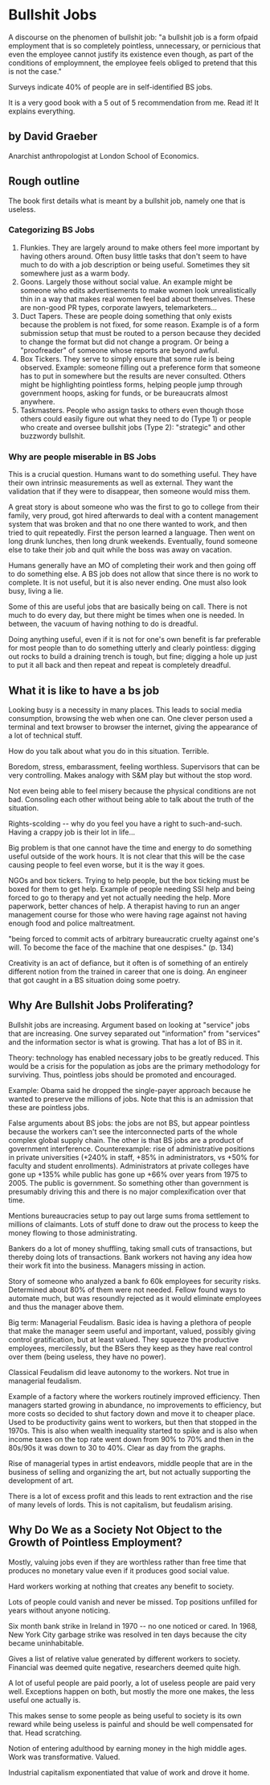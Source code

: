 # Bullshit Jobs

A discourse on the phenomen of bullshit job: "a bullshit job is a form ofpaid employment that is so completely pointless, unnecessary, or pernicious that even the employee cannot justify its existence even though, as part of the conditions of employmnent, the employee feels obliged to pretend that this is not the case."

Surveys indicate 40% of people are in self-identified BS jobs. 

It is a very good book with a 5 out of 5 recommendation from me. Read it! It explains everything. 

## by David Graeber

Anarchist anthropologist at London School of Economics. 

## Rough outline

The book first details what is meant by a bullshit job, namely one that is useless. 

### Categorizing BS Jobs

1. Flunkies. They are largely around to make others feel more important by having others around. Often busy little tasks that don't seem to have much to do with a job description or being useful. Sometimes they sit somewhere just as a warm body.
2. Goons. Largely those without social value. An example might be someone who edits advertisements to make women look unrealistically thin in a way that makes real women feel bad about themselves. These are non-good PR types, corporate lawyers, telemarketers...
3. Duct Tapers. These are people doing something that only exists because the problem is not fixed, for some reason. Example is of a form submission setup that must be routed to a person because they decided to change the format but did not change a program. Or being a "proofreader" of someone whose reports are beyond awful. 
4. Box Tickers. They serve to simply ensure that some rule is being observed. Example: someone filling out a preference form that someone has to put in somewhere but the results are never consulted. Others might be highlighting pointless forms, helping people jump through government hoops, asking for funds, or be bureaucrats almost anywhere. 
5. Taskmasters. People who assign tasks to others even though those others could easily figure out what they need to do (Type 1) or people who create and oversee bullshit jobs (Type 2): "strategic" and other buzzwordy bullshit. 

### Why are people miserable in BS Jobs

This is a crucial question. Humans want to do something useful. They have their own intrinsic measurements as well as external. They want the validation that if they were to disappear, then someone would miss them. 

A great story is about someone who was the first to go to college from their family, very proud, got hired afterwards to deal with a content management system that was broken and that no one there wanted to work, and then tried to quit repeatedly. First the person learned a language. Then went on long drunk lunches, then long drunk weekends. Eventually, found someone else to take their job and quit while the boss was away on vacation. 

Humans generally have an MO of completing their work and then going off to do something else. A BS job does not allow that since there is no work to complete. It is not useful, but it is also never ending. One must also look busy, living a lie. 

Some of this are useful jobs that are basically being on call. There is not much to do every day, but there might be times when one is needed. In between, the vacuum of having nothing to do is dreadful. 

Doing anything useful, even if it is not for one's own benefit is far preferable for most people than to do something utterly and clearly pointless:  digging out rocks to build a draining trench is tough, but fine; digging a hole up just to put it all back and then repeat and repeat is completely dreadful. 

## What it is like to have a bs job

Looking busy is a necessity in many places. This leads to social media consumption, browsing the web when one can. One clever person used a terminal and text browser to browser the internet, giving the appearance of a lot of technical stuff. 

How do you talk about what you do in this situation. Terrible. 

Boredom, stress, embarassment, feeling worthless. Supervisors that can be very controlling. Makes analogy with S&M play but without the stop word. 

Not even being able to feel misery because the physical conditions are not bad. Consoling each other without being able to talk about the truth of the situation. 

Rights-scolding -- why do you feel you have a right to such-and-such.  Having a crappy job is their lot in life...

Big problem is that one cannot have the time and energy to do something useful outside of the work hours. It is not clear that this will be the case causing people to feel even worse, but it is the way it goes. 

NGOs and box tickers. Trying to help people, but the box ticking must be boxed for them to get help. Example of people needing SSI help and being forced to go to therapy and yet not actually needing the help. More paperwork, better chances of help. A therapist having to run an anger management course for those who were having rage against not having enough food and police maltreatment.

"being forced to commit acts of arbitrary bureaucratic cruelty against one's will. To become the face of the machine that one despises." (p. 134)

Creativity is an act of defiance, but it often is of something of an entirely different notion from the trained in career that one is doing. An engineer that got caught in a BS situation doing some poetry. 

## Why Are Bullshit Jobs Proliferating?

Bullshit jobs are increasing. Argument based on looking at "service" jobs that are increasing. One survey separated out "information" from "services" and the information sector is what is growing. That has a lot of BS in it. 

Theory: technology has enabled necessary jobs to be greatly reduced. This would be a crisis for the population as jobs are the primary methodology for surviving. Thus, pointless jobs should be promoted and encouraged. 

Example: Obama said he dropped the single-payer approach because he wanted to preserve the millions of jobs. Note that this is an admission that these are pointless jobs. 

False arguments about BS jobs:  the jobs are not BS, but appear pointless because the workers can't see the interconnected parts of the whole complex global supply chain. The other is that BS jobs are a product of government interference. Counterexample: rise of administrative positions in private universities (+240% in staff, +85% in administrators, vs +50% for faculty and student enrollments). Administrators at private colleges have gone up +135% while public has gone up +66% over years from 1975 to 2005. The public is government. So something other than government is presumably driving this and there is no major complexification over that time. 

Mentions bureaucracies setup to pay out large sums froma settlement to millions of claimants. Lots of stuff done to draw out the process to keep the money flowing to those administrating. 

Bankers do a lot of money shuffling, taking small cuts of transactions, but thereby doing lots of transactions. Bank workers not having any idea how their work fit into the business. Managers missing in action.  

Story of someone who analyzed a bank fo 60k employees for security risks. Determined about 80% of them were not needed. Fellow found ways to automate much, but was resoundly rejected as it would eliminate employees and thus the manager above them. 

Big term: Managerial Feudalism. Basic idea is having a plethora of people that make the manager seem useful and important, valued, possibly giving control gratification, but at least valued. They squeeze the productive employees, mercilessly, but the BSers they keep as they have real control over them (being useless, they have no power). 

Classical Feudalism did leave autonomy to the workers. Not true in managerial feudalism. 

Example of a factory where the workers routinely improved efficiency. Then managers started growing in abundance, no improvements to efficiency, but more costs so decided to shut factory down and move it to cheaper place. Used to be productivity gains went to workers, but then that stopped in the 1970s. This is also when wealth inequality started to spike and is also when income taxes on the top rate went down from 90% to 70% and then in the 80s/90s it was down to 30 to 40%. Clear as day from the graphs. 

Rise of managerial types in artist endeavors, middle people that are in the business of selling and organizing the art, but not actually supporting the development of art.

There is a lot of excess profit and this leads to rent extraction and the rise of many levels of lords. This is not capitalism, but feudalism arising. 

## Why Do We as a Society Not Object to the Growth of Pointless Employment?

Mostly, valuing jobs even if they are worthless rather than free time that produces no monetary value even if it produces good social value. 

Hard workers working at nothing that creates any benefit to society. 

Lots of people could vanish and never be missed. Top positions unfilled for years without anyone noticing. 

Six month bank strike in Ireland in 1970 -- no one noticed or cared. In 1968, New York City garbage strike was resolved in ten days because the city became uninhabitable. 

Gives a list of relative value generated by different workers to society. Financial was deemed quite negative, researchers deemed quite high. 

A lot of useful people are paid poorly, a lot of useless people are paid very well. Exceptions happen on both, but mostly the more one makes, the less useful one actually is. 

This makes sense to some people as being useful to society is its own reward while being useless is painful and should be well compensated for that. Head scratching. 

Notion of entering adulthood by earning money in the high middle ages. Work was transformative. Valued.

Industrial capitalism exponentiated that value of work and drove it home. 





